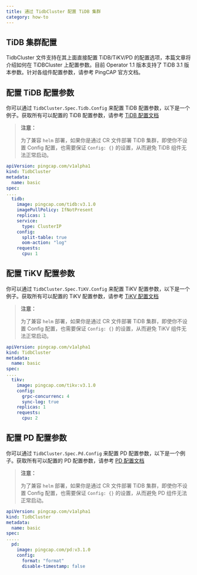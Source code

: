 ```yaml
---
title: 通过 TidbCluster 配置 TiDB 集群
category: how-to
---
```


## TiDB 集群配置

TidbCluster 文件支持在其上面直接配置 TiDB/TiKV/PD 的配置选项，本篇文章将介绍如何在 TiDBCluster 上配置参数。目前 Operator 1.1 版本支持了 TiDB 3.1 版本参数。针对各组件配置参数，请参考 PingCAP 官方文档。


## 配置 TiDB 配置参数

你可以通过 `TidbCluster.Spec.Tidb.Config` 来配置 TiDB 配置参数，以下是一个例子。获取所有可以配置的 TiDB 配置参数，请参考 [TiDB 配置文档](https://pingcap.com/docs-cn/v3.1/reference/configuration/tidb-server/configuration-file/)

> **注意：**
>
> 为了兼容 `helm` 部署，如果你是通过 CR 文件部署 TiDB 集群，即使你不设置 Config 配置，也需要保证 `Config: {}` 的设置，从而避免 TiDB 组件无法正常启动。


```yaml
apiVersion: pingcap.com/v1alpha1
kind: TidbCluster
metadata:
  name: basic
spec:
....
  tidb:
    image: pingcap.com/tidb:v3.1.0
    imagePullPolicy: IfNotPresent
    replicas: 1
    service:
      type: ClusterIP
    config:
      split-table: true
      oom-action: "log"
    requests:
      cpu: 1
```

## 配置 TiKV 配置参数

你可以通过 `TidbCluster.Spec.TiKV.Config` 来配置 TiKV 配置参数，以下是一个例子。获取所有可以配置的 TiKV 配置参数，请参考 [TiKV 配置文档](https://pingcap.com/docs-cn/v3.1/reference/configuration/tikv-server/configuration-file/)

> **注意：**
>
> 为了兼容 `helm` 部署，如果你是通过 CR 文件部署 TiDB 集群，即使你不设置 Config 配置，也需要保证 `Config: {}` 的设置，从而避免 TiKV 组件无法正常启动。

```yaml
apiVersion: pingcap.com/v1alpha1
kind: TidbCluster
metadata:
  name: basic
spec:
....
  tikv:
    image: pingcap.com/tikv:v3.1.0
    config:
      grpc-concurrenc: 4
      sync-log: true
    replicas: 1
    requests:
      cpu: 2
```

## 配置 PD 配置参数

你可以通过 `TidbCluster.Spec.Pd.Config` 来配置 PD 配置参数，以下是一个例子。获取所有可以配置的 PD 配置参数，请参考 [PD 配置文档](https://pingcap.com/docs-cn/v3.1/reference/configuration/pd-server/configuration-file/)

> **注意：**
>
> 为了兼容 `helm` 部署，如果你是通过 CR 文件部署 TiDB 集群，即使你不设置 Config 配置，也需要保证 `Config: {}` 的设置，从而避免 PD 组件无法正常启动。

```yaml
apiVersion: pingcap.com/v1alpha1
kind: TidbCluster
metadata:
  name: basic
spec:
.....
  pd:
    image: pingcap.com/pd:v3.1.0
    config:
      format: "format"
      disable-timestamp: false
```
